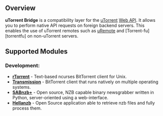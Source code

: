 Overview
--------
**uTorrent Bridge** is a compatibility layer for the [uTorrent][utorrent] [Web API][utorrent_api]. It allows you to perform native API requests on foreign backend servers. This enables the use of uTorrent remotes such as [uRemote][uremote] and [Torrent-fu][torrentfu] on non-uTorrent servers.

Supported Modules
-----------------
### Development:
 * **[rTorrent][rtorrent]** - Text-based ncurses BitTorrent client for Unix.
 * **[Transmission][transmission]** - BitTorrent client that runs natively on multiple operating systems.
 * **[SABnzb+][sabnzbd]** - Open source, NZB capable binary newsgrabber written in Python, server-oriented using a web-interface.
 * **[Hellanzb][hellanzb]** - Open Source application able to retrieve nzb files and fully process them.

[utorrent]: http://www.utorrent.com
[utorrent_api]: http://www.utorrent.com/community/developers/webapi
[uremote]: http://uremote.blogspot.com
[turrentfu]: http://torrent-fu.com
[rtorrent]: http://libtorrent.rakshasa.no
[transmission]: http://www.transmissionbt.com
[sabnzbd]: http://sabnzbd.org
[hellanzb]: http://www.hellanzb.com
